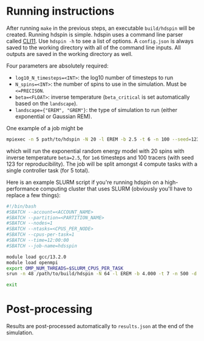 # Running instructions

After running `make` in the previous steps, an executable `build/hdspin` will be created. Running hdspin is simple. hdspin uses a command line parser called [CLI11](https://github.com/CLIUtils/CLI11). Use `hdspin -h` to see a list of options. A `config.json` is always saved to the working directory with all of the command line inputs. All outputs are saved in the working directory as well.

Four parameters are absolutely required:
* `log10_N_timesteps=<INT>`: the log10 number of timesteps to run 
* `N_spins=<INT>`: the number of spins to use in the simulation. Must be `<=PRECISON`.
* `beta=<FLOAT>`: inverse temperature (`beta_critical` is set automatically based on the `landscape`).
* `landscape={"EREM", "GREM"}`: the type of simulation to run (either exponential or Gaussian REM).

One example of a job might be

```bash
mpiexec -n 5 path/to/hdspin -N 20 -l EREM -b 2.5 -t 6 -n 100 --seed=123
```

which will run the exponential random energy model with 20 spins with inverse temperature `beta=2.5`, for `1e6` timesteps and 100 tracers (with seed 123 for reproducibility). The job will be split amongst 4 compute tasks with a single controller task (for 5 total).

Here is an example SLURM script if you're running hdspin on a high-performance computing cluster that uses SLURM (obviously you'll have to replace a few things):

```bash
#!/bin/bash
#SBATCH --account=<ACCOUNT_NAME>
#SBATCH --partition=<PARTITION_NAME>
#SBATCH --nodes=1
#SBATCH --ntasks=<CPUS_PER_NODE>
#SBATCH --cpus-per-task=1
#SBATCH --time=12:00:00
#SBATCH --job-name=hdsspin

module load gcc/13.2.0
module load openmpi
export OMP_NUM_THREADS=$SLURM_CPUS_PER_TASK
srun -n 48 /path/to/build/hdspin -N 64 -l EREM -b 4.000 -t 7 -n 500 -d auto --seed=123

exit
```


# Post-processing

Results are post-processed automatically to `results.json` at the end of the simulation.
